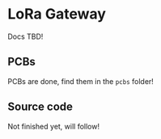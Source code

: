 # LoRa Gateway
Docs TBD!

## PCBs
PCBs are done, find them in the `pcbs` folder!

## Source code
Not finished yet, will follow!